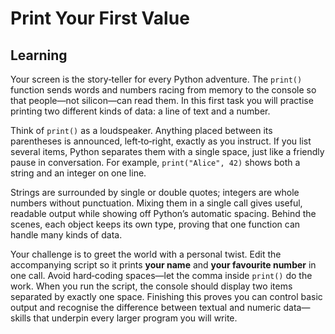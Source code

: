 # Print Your First Value

## Learning
Your screen is the story‑teller for every Python adventure. The `print()` function sends words and numbers racing from memory to the console so that people—not silicon—can read them. In this first task you will practise printing two different kinds of data: a line of text and a number.

Think of `print()` as a loudspeaker. Anything placed between its parentheses is announced, left‑to‑right, exactly as you instruct. If you list several items, Python separates them with a single space, just like a friendly pause in conversation. For example, `print("Alice", 42)` shows both a string and an integer on one line.

Strings are surrounded by single or double quotes; integers are whole numbers without punctuation. Mixing them in a single call gives useful, readable output while showing off Python’s automatic spacing. Behind the scenes, each object keeps its own type, proving that one function can handle many kinds of data.

Your challenge is to greet the world with a personal twist. Edit the accompanying script so it prints **your name** and **your favourite number** in one call. Avoid hard‑coding spaces—let the comma inside `print()` do the work. When you run the script, the console should display two items separated by exactly one space. Finishing this proves you can control basic output and recognise the difference between textual and numeric data—skills that underpin every larger program you will write.
